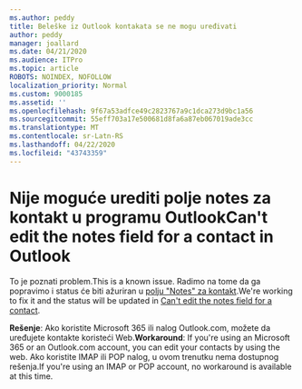 ```yaml
---
ms.author: peddy
title: Beleške iz Outlook kontakata se ne mogu uređivati
author: peddy
manager: joallard
ms.date: 04/21/2020
ms.audience: ITPro
ms.topic: article
ROBOTS: NOINDEX, NOFOLLOW
localization_priority: Normal
ms.custom: 9000185
ms.assetid: ''
ms.openlocfilehash: 9f67a53adfce49c2823767a9c1dca273d9bc1a56
ms.sourcegitcommit: 55eff703a17e500681d8fa6a87eb067019ade3cc
ms.translationtype: MT
ms.contentlocale: sr-Latn-RS
ms.lasthandoff: 04/22/2020
ms.locfileid: "43743359"
---
```

# <a name="cant-edit-the-notes-field-for-a-contact-in-outlook"></a><span data-ttu-id="66c4e-102">Nije moguće urediti polje notes za kontakt u programu Outlook</span><span class="sxs-lookup"><span data-stu-id="66c4e-102">Can't edit the notes field for a contact in Outlook</span></span>
<span data-ttu-id="66c4e-103">To je poznati problem.</span><span class="sxs-lookup"><span data-stu-id="66c4e-103">This is a known issue.</span></span> <span data-ttu-id="66c4e-104">Radimo na tome da ga popravimo i status će biti ažuriran u [polju "Notes" za kontakt](https://support.office.com/article/fb8394ce-04ce-48b5-bae4-be46f77f10fe).</span><span class="sxs-lookup"><span data-stu-id="66c4e-104">We're working to fix it and the status will be updated in [Can't edit the notes field for a contact](https://support.office.com/article/fb8394ce-04ce-48b5-bae4-be46f77f10fe).</span></span>

<span data-ttu-id="66c4e-105">**Rešenje**: Ako koristite Microsoft 365 ili nalog Outlook.com, možete da uređujete kontakte koristeći Web.</span><span class="sxs-lookup"><span data-stu-id="66c4e-105">**Workaround**: If you're using an Microsoft 365 or an Outlook.com account, you can edit your contacts by using the web.</span></span> <span data-ttu-id="66c4e-106">Ako koristite IMAP ili POP nalog, u ovom trenutku nema dostupnog rešenja.</span><span class="sxs-lookup"><span data-stu-id="66c4e-106">If you're using an IMAP or POP account, no workaround is available at this time.</span></span>